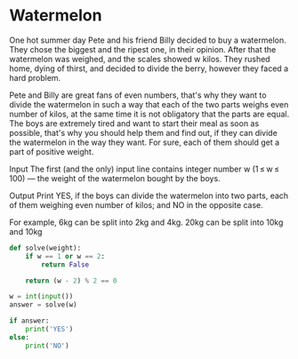 # Watermelon

One hot summer day Pete and his friend Billy decided to buy a watermelon. They chose the biggest and the ripest one, in their opinion. After that the watermelon was weighed, and the scales showed w kilos. They rushed home, dying of thirst, and decided to divide the berry, however they faced a hard problem.

Pete and Billy are great fans of even numbers, that's why they want to divide the watermelon in such a way that each of the two parts weighs even number of kilos, at the same time it is not obligatory that the parts are equal. The boys are extremely tired and want to start their meal as soon as possible, that's why you should help them and find out, if they can divide the watermelon in the way they want. For sure, each of them should get a part of positive weight.

Input
The first (and the only) input line contains integer number w (1 ≤ w ≤ 100) — the weight of the watermelon bought by the boys.

Output
Print YES, if the boys can divide the watermelon into two parts, each of them weighing even number of kilos; and NO in the opposite case.

For example, 6kg can be split into 2kg and 4kg. 20kg can be split into 10kg and 10kg

```python
def solve(weight):
    if w == 1 or w == 2:
        return False

    return (w - 2) % 2 == 0

w = int(input())
answer = solve(w)

if answer:
    print('YES')
else:
    print('NO')
```
